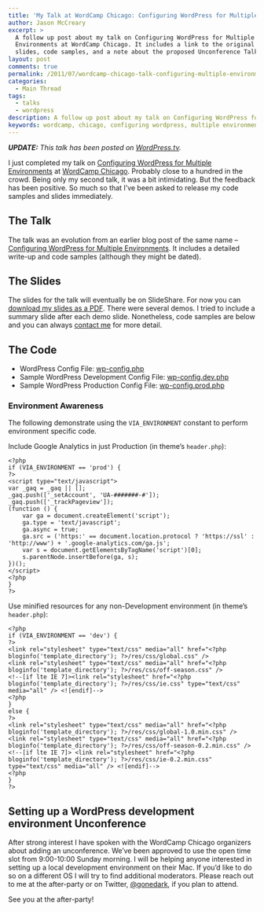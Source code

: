 ```yaml
---
title: 'My Talk at WordCamp Chicago: Configuring WordPress for Multiple Environments'
author: Jason McCreary
excerpt: >
  A follow up post about my talk on Configuring WordPress for Multiple
  Environments at WordCamp Chicago. It includes a link to the original blog post,
  slides, code samples, and a note about the proposed Unconference Talk.
layout: post
comments: true
permalink: /2011/07/wordcamp-chicago-talk-configuring-multiple-environments-wordpress/
categories:
  - Main Thread
tags:
  - talks
  - wordpress
description: A follow up post about my talk on Configuring WordPress for Multiple Environments at WordCamp Chicago.
keywords: wordcamp, chicago, configuring wordpress, multiple environments, jason mccreary, speaker, talk
---
```

***UPDATE:** This talk has been posted on [WordPress.tv][1].*

I just completed my talk on [Configuring WordPress for Multiple Environments][2] at [WordCamp Chicago][3]. Probably close to a hundred in the crowd. Being only my second talk, it was a bit intimidating. But the feedback has been positive. So much so that I&rsquo;ve been asked to release my code samples and slides immediately.

## The Talk

The talk was an evolution from an earlier blog post of the same name – [Configuring WordPress for Multiple Environments][4]. It includes a detailed write-up and code samples (although they might be dated).

## The Slides

The slides for the talk will eventually be on SlideShare. For now you can [download my slides as a PDF][5]. There were several demos. I tried to include a summary slide after each demo slide. Nonetheless, code samples are below and you can always [contact me][6] for more detail.

## The Code

*   WordPress Config File: [wp-config.php][7]
*   Sample WordPress Development Config File: [wp-config.dev.php][8]
*   Sample WordPress Production Config File: [wp-config.prod.php][9]

### Environment Awareness

The following demonstrate using the `VIA_ENVIRONMENT` constant to perform environment specific code.

Include Google Analytics in just Production (in theme&rsquo;s `header.php`):

    <?php
    if (VIA_ENVIRONMENT == 'prod') {
    ?>
    <script type="text/javascript">
    var _gaq = _gaq || [];
    _gaq.push(['_setAccount', 'UA-#######-#']);
    _gaq.push(['_trackPageview']);
    (function () {
        var ga = document.createElement('script');
        ga.type = 'text/javascript';
        ga.async = true;
        ga.src = ('https:' == document.location.protocol ? 'https://ssl' : 'http://www') + '.google-analytics.com/ga.js';
        var s = document.getElementsByTagName('script')[0];
        s.parentNode.insertBefore(ga, s);
    })();
    </script>
    <?php
    }
    ?> 

Use minified resources for any non-Development environment (in theme&rsquo;s `header.php`):

    <?php
    if (VIA_ENVIRONMENT == 'dev') {
    ?>
    <link rel="stylesheet" type="text/css" media="all" href="<?php bloginfo('template_directory'); ?>/res/css/global.css" />
    <link rel="stylesheet" type="text/css" media="all" href="<?php bloginfo('template_directory'); ?>/res/css/off-season.css" />
    <!--[if lte IE 7]><link rel="stylesheet" href="<?php bloginfo('template_directory'); ?>/res/css/ie.css" type="text/css" media="all" /> <![endif]-->
    <?php
    }
    else {
    ?>
    <link rel="stylesheet" type="text/css" media="all" href="<?php bloginfo('template_directory'); ?>/res/css/global-1.0.min.css" />
    <link rel="stylesheet" type="text/css" media="all" href="<?php bloginfo('template_directory'); ?>/res/css/off-season-0.2.min.css" />
    <!--[if lte IE 7]> <link rel="stylesheet" href="<?php bloginfo('template_directory'); ?>/res/css/ie-0.2.min.css" type="text/css" media="all" /> <![endif]-->
    <?php
    }
    ?>

## Setting up a WordPress development environment Unconference

After strong interest I have spoken with the WordCamp Chicago organizers about adding an unconference. We&rsquo;ve been approved to use the open time slot from 9:00-10:00 Sunday morning. I will be helping anyone interested in setting up a local development environment on their Mac. If you&rsquo;d like to do so on a different OS I will try to find additional moderators. Please reach out to me at the after-party or on Twitter, [@gonedark][10], if you plan to attend.

See you at the after-party!

 [1]: http://wordpress.tv/2012/01/24/jason-mccreary-configuring-wordpress-for-multiple-environments/ "Jason McCreary's talk on Configuring WordPress for Multiple Environments"
 [2]: http://2011.chicago.wordcamp.org/session/configuring-wordpress-for-multiple-environments/
 [3]: http://2011.chicago.wordcamp.org/
 [4]: http://viastudio.com/2011/02/08/configuring-wordpress-multiple-environments/
 [5]: /downloads/WordCamp-Chicago-2011.pdf
 [6]: /contact
 [7]: /downloads/wp-config.php.txt
 [8]: /downloads/wp-config.dev.php.txt
 [9]: /downloads/wp-config.prod.php.txt
 [10]: http://twitter.com/gonedark
